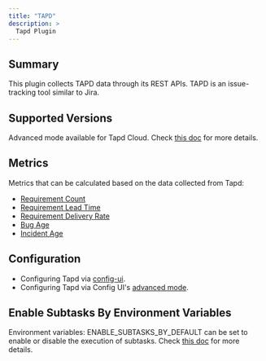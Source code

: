 ```yaml
---
title: "TAPD"
description: >
  Tapd Plugin
---
```


## Summary

This plugin collects TAPD data through its REST APIs. TAPD is an issue-tracking tool similar to Jira.

## Supported Versions
Advanced mode available for Tapd Cloud. Check [this doc](https://devlake.apache.org/docs/Overview/SupportedDataSources#data-sources-and-data-plugins) for more details.

## Metrics

Metrics that can be calculated based on the data collected from Tapd:

- [Requirement Count](/Metrics/RequirementCount.md)
- [Requirement Lead Time](/Metrics/RequirementLeadTime.md)
- [Requirement Delivery Rate](/Metrics/RequirementDeliveryRate.md)
- [Bug Age](/Metrics/BugAge.md)
- [Incident Age](/Metrics/IncidentAge.md)

## Configuration

- Configuring Tapd via [config-ui](/Configuration/Tapd.md).
- Configuring Tapd via Config UI's [advanced mode](/Configuration/AdvancedMode.md#6-tapd).

## Enable Subtasks By Environment Variables
Environment variables: ENABLE_SUBTASKS_BY_DEFAULT can be set to enable or disable the execution of subtasks. Check [this doc](/GettingStarted/Environment.md#enable_subtasks_by_default) for more details.

